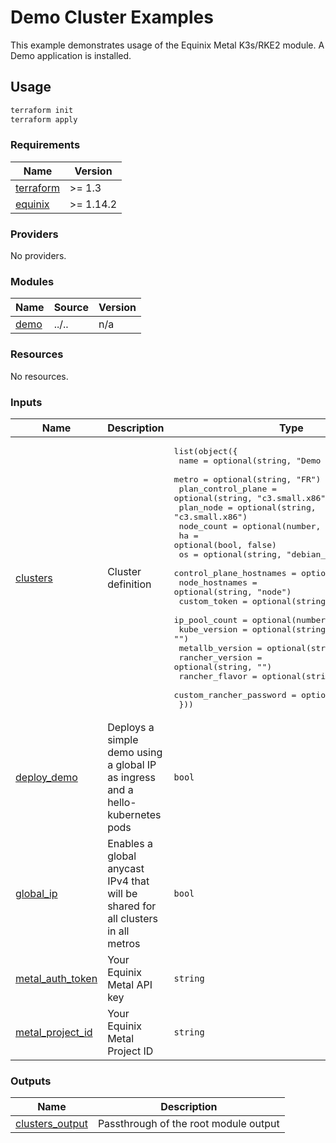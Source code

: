 # Demo Cluster Examples

This example demonstrates usage of the Equinix Metal K3s/RKE2 module. A Demo application is installed.

## Usage

```bash
terraform init
terraform apply
```

<!-- TEMPLATE: The following block has been generated by terraform-docs util: https://github.com/terraform-docs/terraform-docs -->
<!-- BEGIN_TF_DOCS -->
### Requirements

| Name | Version |
|------|---------|
| <a name="requirement_terraform"></a> [terraform](#requirement\_terraform) | >= 1.3 |
| <a name="requirement_equinix"></a> [equinix](#requirement\_equinix) | >= 1.14.2 |

### Providers

No providers.

### Modules

| Name | Source | Version |
|------|--------|---------|
| <a name="module_demo"></a> [demo](#module\_demo) | ../.. | n/a |

### Resources

No resources.

### Inputs

| Name | Description | Type | Default | Required |
|------|-------------|------|---------|:--------:|
| <a name="input_clusters"></a> [clusters](#input\_clusters) | Cluster definition | <pre>list(object({<br/>    name                    = optional(string, "Demo cluster")<br/>    metro                   = optional(string, "FR")<br/>    plan_control_plane      = optional(string, "c3.small.x86")<br/>    plan_node               = optional(string, "c3.small.x86")<br/>    node_count              = optional(number, 0)<br/>    ha                      = optional(bool, false)<br/>    os                      = optional(string, "debian_11")<br/>    control_plane_hostnames = optional(string, "cp")<br/>    node_hostnames          = optional(string, "node")<br/>    custom_token            = optional(string, "")<br/>    ip_pool_count           = optional(number, 0)<br/>    kube_version            = optional(string, "")<br/>    metallb_version         = optional(string, "")<br/>    rancher_version         = optional(string, "")<br/>    rancher_flavor          = optional(string, "")<br/>    custom_rancher_password = optional(string, "")<br/>  }))</pre> | <pre>[<br/>  {}<br/>]</pre> | no |
| <a name="input_deploy_demo"></a> [deploy\_demo](#input\_deploy\_demo) | Deploys a simple demo using a global IP as ingress and a hello-kubernetes pods | `bool` | `false` | no |
| <a name="input_global_ip"></a> [global\_ip](#input\_global\_ip) | Enables a global anycast IPv4 that will be shared for all clusters in all metros | `bool` | `false` | no |
| <a name="input_metal_auth_token"></a> [metal\_auth\_token](#input\_metal\_auth\_token) | Your Equinix Metal API key | `string` | n/a | yes |
| <a name="input_metal_project_id"></a> [metal\_project\_id](#input\_metal\_project\_id) | Your Equinix Metal Project ID | `string` | n/a | yes |

### Outputs

| Name | Description |
|------|-------------|
| <a name="output_clusters_output"></a> [clusters\_output](#output\_clusters\_output) | Passthrough of the root module output |
<!-- END_TF_DOCS -->
